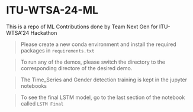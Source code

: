 # ITU-WTSA-24-ML
This is a repo of ML Contributions done by Team Next Gen for ITU-WTSA'24 Hackathon

> Please create a new conda environment and install the required packages in `requirements.txt`

> To run any of the demos, please switch the directory to the corresponding directore of the desired demo. 

> The Time_Series and Gender detection training is kept in the jupyter notebooks

> To see the final LSTM model, go to the last section of the notebook called `LSTM Final`
